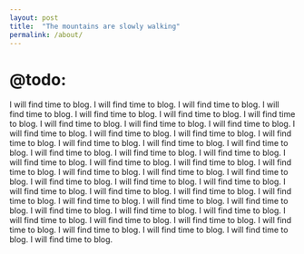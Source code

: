 ```yaml
---
layout: post
title:  "The mountains are slowly walking"
permalink: /about/
---
```


# @todo:

I will find time to blog. I will find time to blog. I will find time to blog. I will find time to blog. I will find time to blog. I will find time to blog. I will find time to blog. I will find time to blog. I will find time to blog. I will find time to blog. I will find time to blog. I will find time to blog. I will find time to blog. I will find time to blog. I will find time to blog. I will find time to blog. I will find time to blog. I will find time to blog. I will find time to blog. I will find time to blog. I will find time to blog. I will find time to blog. I will find time to blog. I will find time to blog. I will find time to blog. I will find time to blog. I will find time to blog. I will find time to blog. I will find time to blog. I will find time to blog. I will find time to blog. I will find time to blog. I will find time to blog. I will find time to blog. I will find time to blog. I will find time to blog. I will find time to blog. I will find time to blog. I will find time to blog. I will find time to blog. I will find time to blog. I will find time to blog. I will find time to blog. I will find time to blog. I will find time to blog. I will find time to blog. I will find time to blog. I will find time to blog. 


